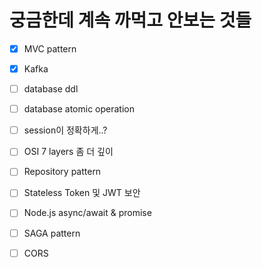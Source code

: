 # 궁금한데 계속 까먹고 안보는 것들 

- [x] MVC pattern 
- [x] Kafka
- [ ] database ddl 
- [ ] database atomic operation 
- [ ] session이 정확하게..? 
- [ ] OSI 7 layers 좀 더 깊이 
- [ ] Repository pattern 
- [ ] Stateless Token 및 JWT 보안
- [ ] Node.js async/await & promise 
- [ ] SAGA pattern
- [ ] CORS 


